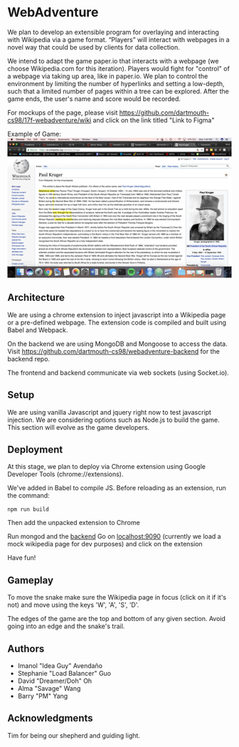 # WebAdventure

We plan to develop an extensible program for overlaying and interacting with Wikipedia via a game format. “Players” will interact with webpages in a novel way that could be used by clients for data collection.

We intend to adapt the game paper.io that interacts with a webpage (we choose Wikipedia.com for this iteration). Players would fight for "control" of a webpage via taking up area, like in paper.io. We plan to control the environment by limiting the number of hyperlinks and setting a low-depth, such that a limited number of pages within a tree can be explored. After the game ends, the user's name and score would be recorded.

For mockups of the page, please visit https://github.com/dartmouth-cs98/17f-webadventure/wiki and click on the link titled "Link to Figma"

Example of Game:
![Snake in Action](WebAdventure.png)

## Architecture

We are using a chrome extension to inject javascript into a Wikipedia page or a pre-defined webpage. The extension code is compiled and built using Babel and Webpack.

On the backend we are using MongoDB and Mongoose to access the data. Visit https://github.com/dartmouth-cs98/webadventure-backend for the backend repo.

The frontend and backend communicate via web sockets (using Socket.io).


## Setup

We are using vanilla Javascript and jquery right now to test javascript injection. We are considering options such as Node.js to build the game. This section will evolve as the game developers.

## Deployment

At this stage, we plan to deploy via Chrome extension using Google Developer Tools (chrome://extensions).

We've added in Babel to compile JS. Before reloading as an extension, run the command:
```
npm run build
```
Then add the unpacked extension to Chrome

Run mongod and the [backend](https://github.com/dartmouth-cs98/webadventure-backend)
Go on [localhost:9090](localhost:9090) (currently we load a mock wikipedia page for dev purposes) and click on the extension

Have fun!

## Gameplay
To move the snake make sure the Wikipedia page in focus (click on it if it's not) and move using the keys 'W', 'A', 'S', 'D'.

The edges of the game are the top and bottom of any given section. Avoid going into an edge and the snake's trail. 

## Authors

* Imanol "Idea Guy" Avendaño
* Stephanie "Load Balancer" Guo
* David "Dreamer/Doh" Oh
* Alma "Savage" Wang
* Barry "PM" Yang

## Acknowledgments
Tim for being our shepherd and guiding light.
